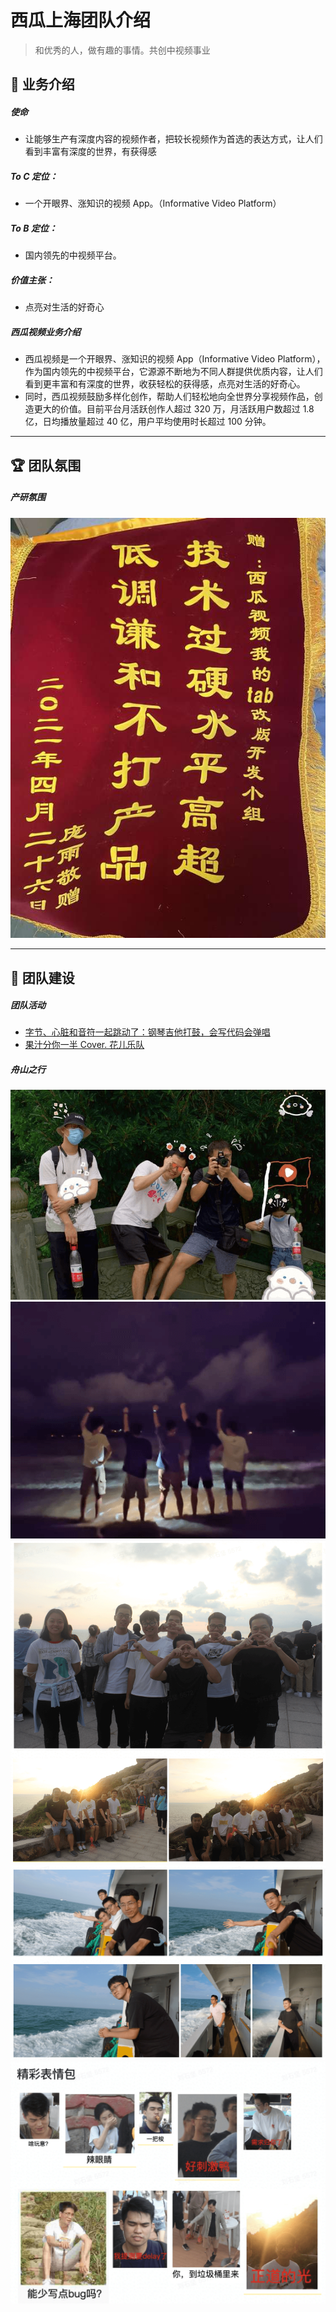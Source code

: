 # 西瓜上海团队介绍
> 和优秀的人，做有趣的事情。共创中视频事业

## 🚀 业务介绍

##### 使命
- 让能够生产有深度内容的视频作者，把较长视频作为首选的表达方式，让人们看到丰富有深度的世界，有获得感

##### To C 定位：

- 一个开眼界、涨知识的视频 App。（Informative Video Platform）

##### To B 定位：
- 国内领先的中视频平台。
##### 价值主张：
- 点亮对生活的好奇心
##### 西瓜视频业务介绍
- 西瓜视频是一个开眼界、涨知识的视频 App（Informative Video Platform），作为国内领先的中视频平台，它源源不断地为不同人群提供优质内容，让人们看到更丰富和有深度的世界，收获轻松的获得感，点亮对生活的好奇心。
- 同时，西瓜视频鼓励多样化创作，帮助人们轻松地向全世界分享视频作品，创造更大的价值。目前平台月活跃创作人超过 320 万，月活跃用户数超过 1.8 亿，日均播放量超过 40 亿，用户平均使用时长超过 100 分钟。

---

## 🏆 团队氛围

##### 产研氛围
![](./image_flag.png)

---

## 🎸 团队建设

##### 团队活动

- [字节、心脏和音符一起跳动了：钢琴吉他打鼓，会写代码会弹唱](https://www.ixigua.com/6923822435963929103?utm_source=iframe_share)
- [果汁分你一半 Cover. 花儿乐队](https://www.ixigua.com/6845260249566282253?utm_source=iframe_share)

##### 舟山之行

![](./zhoushan/1.png)
![](./zhoushan/2.png)
![](./zhoushan/3.png)
![](./zhoushan/4.png)
![](./zhoushan/5.png)
